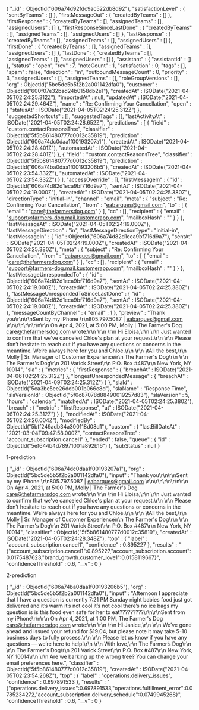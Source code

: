 {
    "_id" : ObjectId("606a74d92fdc9ac522db8d92"),
    "satisfactionLevel" : {
        "sentByTeams" : []
    },
    "firstMessageOut" : {
        "createdByTeams" : []
    },
    "firstResponse" : {
        "createdByTeams" : [],
        "assignedTeams" : [],
        "assignedUsers" : []
    },
    "firstResponseSinceLastDone" : {
        "createdByTeams" : [],
        "assignedTeams" : [],
        "assignedUsers" : []
    },
    "lastResponse" : {
        "createdByTeams" : [],
        "assignedTeams" : [],
        "assignedUsers" : []
    },
    "firstDone" : {
        "createdByTeams" : [],
        "assignedTeams" : [],
        "assignedUsers" : []
    },
    "lastDone" : {
        "createdByTeams" : [],
        "assignedTeams" : [],
        "assignedUsers" : []
    },
    "assistant" : {
        "assistantId" : []
    },
    "status" : "open",
    "rev" : 7,
    "noteCount" : 1,
    "satisfaction" : 0,
    "tags" : [],
    "spam" : false,
    "direction" : "in",
    "outboundMessageCount" : 0,
    "priority" : 3,
    "assignedUsers" : [],
    "assignedTeams" : [],
    "roleGroupVersions" : [],
    "org" : ObjectId("5bc5de5b5f2b2a001142dfa0"),
    "customer" : ObjectId("600f07e32bad24b0158db2e1"),
    "createdAt" : ISODate("2021-04-05T02:24:25.312Z"),
    "importedAt" : null,
    "updatedAt" : ISODate("2021-04-05T02:24:29.464Z"),
    "name" : "Re: Confirming Your Cancellation",
    "open" : {
        "statusAt" : ISODate("2021-04-05T02:24:25.312Z")
    },
    "suggestedShortcuts" : [],
    "suggestedTags" : [],
    "lastActivityAt" : ISODate("2021-04-05T02:24:28.652Z"),
    "predictions" : [
        {
            "field" : "custom.contactReasonsTree",
            "classifier" : ObjectId("5f5b861480777d0012c35819"),
            "prediction" : ObjectId("606a74dc0daa1f00193207a1"),
            "createdAt" : ISODate("2021-04-05T02:24:28.401Z"),
            "automatedAt" : ISODate("2021-04-05T02:24:28.401Z")
        },
        {
            "field" : "custom.contactReasonsTree",
            "classifier" : ObjectId("5f5b861480777d0012c35819"),
            "prediction" : ObjectId("606a74ba0daa1f00193206b5"),
            "createdAt" : ISODate("2021-04-05T02:23:54.332Z"),
            "automatedAt" : ISODate("2021-04-05T02:23:54.332Z")
        }
    ],
    "accessOverride" : [],
    "firstMessageIn" : {
        "id" : ObjectId("606a74d82d1eca9bf716d9a7"),
        "sentAt" : ISODate("2021-04-05T02:24:19.000Z"),
        "createdAt" : ISODate("2021-04-05T02:24:25.380Z"),
        "directionType" : "initial-in",
        "channel" : "email",
        "meta" : {
            "subject" : "Re: Confirming Your Cancellation",
            "from" : "eabarques@gmail.com",
            "to" : [
                {
                    "email" : "care@thefarmersdog.com"
                }
            ],
            "cc" : [],
            "recipient" : {
                "email" : "support@farmers-dog.mail.kustomerapp.com",
                "mailboxHash" : ""
            }
        }
    },
    "lastMessageAt" : ISODate("2021-04-05T02:24:19.000Z"),
    "lastMessageDirection" : "in",
    "lastMessageDirectionType" : "initial-in",
    "lastMessageIn" : {
        "id" : ObjectId("606a74d82d1eca9bf716d9a7"),
        "sentAt" : ISODate("2021-04-05T02:24:19.000Z"),
        "createdAt" : ISODate("2021-04-05T02:24:25.380Z"),
        "meta" : {
            "subject" : "Re: Confirming Your Cancellation",
            "from" : "eabarques@gmail.com",
            "to" : [
                {
                    "email" : "care@thefarmersdog.com"
                }
            ],
            "cc" : [],
            "recipient" : {
                "email" : "support@farmers-dog.mail.kustomerapp.com",
                "mailboxHash" : ""
            }
        }
    },
    "lastMessageUnrespondedTo" : {
        "id" : ObjectId("606a74d82d1eca9bf716d9a7"),
        "sentAt" : ISODate("2021-04-05T02:24:19.000Z"),
        "createdAt" : ISODate("2021-04-05T02:24:25.380Z")
    },
    "lastMessageUnrespondedToSinceLastDone" : {
        "id" : ObjectId("606a74d82d1eca9bf716d9a7"),
        "sentAt" : ISODate("2021-04-05T02:24:19.000Z"),
        "createdAt" : ISODate("2021-04-05T02:24:25.380Z")
    },
    "messageCountByChannel" : {
        "email" : 1
    },
    "preview" : "Thank you\r\n\r\nSent by my iPhone \r\n805.797.5087 | eabarques@gmail.com \r\n\r\n\r\n\r\n\r\n On Apr 4, 2021, at 5:00 PM, Molly | The Farmer's Dog care@thefarmersdog.com wrote:\r\n \r\n ﻿\r\n Hi Eloisa,\r\n  \r\n Just wanted to confirm that we’ve canceled Chloe's plan at your request.\r\n \r\n Please don’t hesitate to reach out if you have any questions or concerns in the meantime. We’re always here for you and Chloe.\r\n  \r\n \tAll the best,\r\n Molly | Sr. Manager of Customer Experience\r\n The Farmer's Dog\r\n  \r\n The Farmer's Dog\r\n 201 Varick Street\r\n P.O. Box #487\r\n New York, NY 10014",
    "sla" : {
        "metrics" : {
            "firstResponse" : {
                "breachAt" : ISODate("2021-04-06T02:24:25.312Z")
            },
            "longestUnrespondedMessage" : {
                "breachAt" : ISODate("2021-04-09T02:24:25.312Z")
            }
        },
        "slaId" : ObjectId("5ca3be5ee26deb001b066c8d"),
        "slaName" : "Response Time",
        "slaVersionId" : ObjectId("5f0c87078d88490019257d83"),
        "slaVersion" : 5,
        "hours" : "calendar",
        "matchedAt" : ISODate("2021-04-05T02:24:25.380Z"),
        "breach" : {
            "metric" : "firstResponse",
            "at" : ISODate("2021-04-06T02:24:25.312Z")
        }
    },
    "modifiedAt" : ISODate("2021-04-05T02:24:26.004Z"),
    "modifiedBy" : ObjectId("5bff249adb34a300118d08d1"),
    "custom" : {
        "lastBillDateAt" : "2021-03-04T09:47:58.000Z",
        "contactReasonsTree" : "account_subscription.cancel1"
    },
    "ended" : false,
    "queue" : {
        "id" : ObjectId("5ef644b4d78971001a892b16")
    },
    "subStatus" : null
}




1-prediction

{
    "_id" : ObjectId("606a74dc0daa1f00193207a1"),
    "org" : ObjectId("5bc5de5b5f2b2a001142dfa0"),
    "input" : "Thank you\r\n\r\nSent by my iPhone \r\n805.797.5087 | eabarques@gmail.com \r\n\r\n\r\n\r\n\r\n On Apr 4, 2021, at 5:00 PM, Molly | The Farmer's Dog care@thefarmersdog.com wrote:\r\n \r\n ﻿\r\n Hi Eloisa,\r\n  \r\n Just wanted to confirm that we’ve canceled Chloe's plan at your request.\r\n \r\n Please don’t hesitate to reach out if you have any questions or concerns in the meantime. We’re always here for you and Chloe.\r\n  \r\n \tAll the best,\r\n Molly | Sr. Manager of Customer Experience\r\n The Farmer's Dog\r\n  \r\n The Farmer's Dog\r\n 201 Varick Street\r\n P.O. Box #487\r\n New York, NY 10014",
    "classifier" : ObjectId("5f5b861480777d0012c35819"),
    "createdAt" : ISODate("2021-04-05T02:24:28.348Z"),
    "top" : {
        "label" : "account_subscription.cancel1",
        "confidence" : 0.895227
    },
    "results" : "{\"account_subscription.cancel1\":0.895227,\"account_subscription.account\":0.0175487623,\"brand_growth.customer_love1\":0.0158119667}",
    "confidenceThreshold" : 0.6,
    "__v" : 0
}

2-prediction

{
    "_id" : ObjectId("606a74ba0daa1f00193206b5"),
    "org" : ObjectId("5bc5de5b5f2b2a001142dfa0"),
    "input" : "Afternoon I appreciate that I have a question is currently 7:21 PM Sunday night babies food just got delivered and it’s warm it’s not cool it’s not cool there’s no ice bags my question is is this food even safe for her to eat?????????\r\n\r\nSent from my iPhone\r\n\r\n On Apr 4, 2021, at 1:00 PM, The Farmer's Dog care@thefarmersdog.com wrote:\r\n \r\n ﻿\r\n Hi Janice,\r\n \r\n We’ve gone ahead and issued your refund for $19.04, but please note it may take 5-10 business days to fully process.\r\n \r\n Please let us know if you have any questions — we’re here to help!\r\n \r\n With love,\r\n The Farmer’s Dog\r\n \r\n The Farmer's Dog\r\n 201 Varick Street\r\n P.O. Box #487\r\n New York, NY 10014\r\n \r\n Are we barking up the wrong tree? You can change your email preferences here.",
    "classifier" : ObjectId("5f5b861480777d0012c35819"),
    "createdAt" : ISODate("2021-04-05T02:23:54.268Z"),
    "top" : {
        "label" : "operations.delivery_issues",
        "confidence" : 0.697891533
    },
    "results" : "{\"operations.delivery_issues\":0.697891533,\"operations.fulfillment_error\":0.0785234272,\"account_subscription.delivery_schedule\":0.0749945268}",
    "confidenceThreshold" : 0.6,
    "__v" : 0
}
